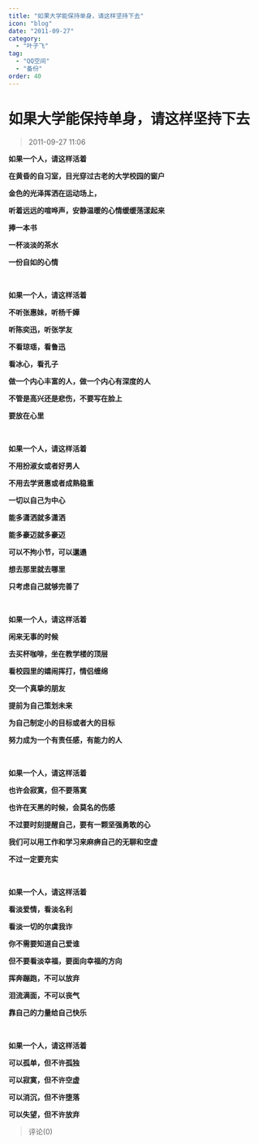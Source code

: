 ```yaml
---
title: "如果大学能保持单身，请这样坚持下去"
icon: "blog"
date: "2011-09-27"
category:
  - "叶子飞"
tag:
  - "QQ空间"
  - "备份"
order: 40
---
```

# 如果大学能保持单身，请这样坚持下去
> 2011-09-27 11:06


**如果一个人，请这样活着**

**在黄昏的自习室，目光穿过古老的大学校园的窗户**

**金色的光泽挥洒在运动场上，**

**听着远远的喧哗声，安静温暖的心情缓缓荡漾起来**

**捧一本书**

**一杯淡淡的茶水**

**一份自如的心情**

 

**如果一个人，请这样活着**

**不听张惠妹，听杨千嬅**

**听陈奕迅，听张学友**

**不看琼瑶，看鲁迅**

**看冰心，看孔子**

**做一个内心丰富的人，做一个内心有深度的人**

**不管是高兴还是悲伤，不要写在脸上**

**要放在心里**

 

**如果一个人，请这样活着**

**不用扮淑女或者好男人**

**不用去学贤惠或者成熟稳重**

**一切以自己为中心**

**能多潇洒就多潇洒**

**能多豪迈就多豪迈**

**可以不拘小节，可以邋遢**

**想去那里就去哪里**

**只考虑自己就够完善了**

 

**如果一个人，请这样活着**

**闲来无事的时候**

**去买杯咖啡，坐在教学楼的顶层**

**看校园里的嬉闹挥打，情侣缠绵**

**交一个真挚的朋友**

**提前为自己策划未来**

**为自己制定小的目标或者大的目标**

**努力成为一个有责任感，有能力的人**

 

**如果一个人，请这样活着**

**也许会寂寞，但不要落寞**

**也许在天黑的时候，会莫名的伤感**

**不过要时刻提醒自己，要有一颗坚强勇敢的心**

**我们可以用工作和学习来麻痹自己的无聊和空虚**

**不过一定要充实**

 

**如果一个人，请这样活着**

**看淡爱情，看淡名利**

**看淡一切的尔虞我诈**

**你不需要知道自己爱谁**

**但不要看淡幸福，要面向幸福的方向**

**挥奔蹦跑，不可以放弃**

**泪流满面，不可以丧气**

**靠自己的力量给自己快乐**

 

**如果一个人，请这样活着**

**可以孤单，但不许孤独**

**可以寂寞，但不许空虚**

**可以消沉，但不许堕落**

**可以失望，但不许放弃**
> 评论(0)

